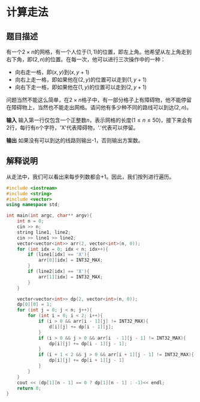 # 计算走法

## 题目描述

有一个$2 \times n$的网格，有一个人位于$(1, 1)$的位置，即左上角。他希望从左上角走到右下角，即$(2, n)$的位置。在每一次，他可以进行三次操作中的一种：
- 向右走一格，即$(x, y)$到$(x, y + 1)$
- 向右上走一格，即如果他在$(2, y)$的位置可以走到$(1, y + 1)$
- 向右下走一格，即如果他在$(1, y)$的位置可以走到$(2, y + 1)$

问题当然不能这么简单，在$2 \times n$格子中，有一部分格子上有障碍物，他不能停留在障碍物上，当然也不能走出网格。请问他有多少种不同的路线可以到达$(2, n)$。

**输入**
输入第一行仅包含一个正整数$n$，表示网格的长度($1 \leq n \leq 50$)，接下来会有2行，每行有$n$个字符，'X'代表障碍物，'.'代表可以停留。

**输出**
如果没有可以到达的线路则输出-1，否则输出方案数。

## 解释说明

从走法中，我们可以看出来每步列数都会$+ 1$。因此，我们按列进行遍历。
```C++
#include <iostream>
#include <string>
#include <vector>
using namespace std;

int main(int argc, char** argv){
    int n = 0;
    cin >> n;
    string line1, line2;
    cin >> line1 >> line2;
    vector<vector<int>> arr(2, vector<int>(n, 0));
    for (int idx = 0; idx < n; idx++){
        if (line1[idx] == 'X'){
            arr[0][idx] = INT32_MAX;
        }
        if (line2[idx] == 'X'){
            arr[1][idx] = INT32_MAX;
        }
    }

    vector<vector<int>> dp(2, vector<int>(n, 0));
    dp[0][0] = 1;
    for (int j = 0; j < n; j++){
        for (int i = 0; i < 2; i++){
            if (i > 0 && arr[i - 1][j] != INT32_MAX){
                d[i][j] += dp[i - 1][j];
            }
            if (i > 0 && j > 0 && arr[i  - 1][j - 1] != INT32_MAX){
                dp[i][j] += dp[i - 1][j - 1];
            }
            if (i + 1 < 2 && j > 0 && arr[i + 1][j - 1] != INT32_MAX){
                dp[i][j] += dp[i + 1][j - 1]
            }
        }
    }
    cout << (dp[1][n - 1] == 0 ? dp[1][n - 1] : -1)<< endl;
    return 0;
}
```
